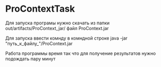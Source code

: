 # ProContextTask
Для запуска програмы нужно скачать из папки out/artifacts/ProContext_jar/ файл ProContext.jar 

Для запуска ввести комнду в комндной строке java -jar "путь_к_файлу_"/ProContext.jar

Работа программы время так что для получение результатов нужно подождать пару минут
